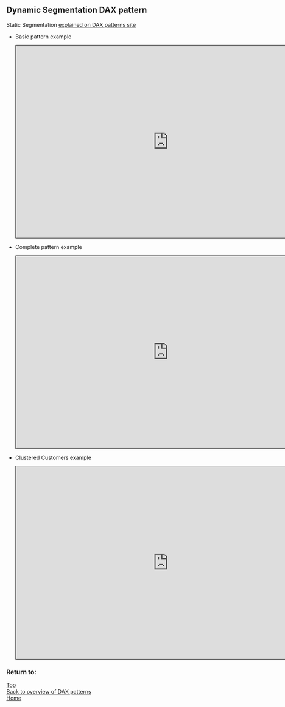 <style>
    iframe {
      border: 1px solid black;
      width: 800px;
      height: 506px;
    }
</style>


## Dynamic Segmentation DAX pattern

Static Segmentation	[explained on DAX patterns site](https://www.daxpatterns.com/dynamic-segmentation/)

- Basic pattern example
    
    <iframe id="iframe-ds1" title="Dynamic-Segmentation-1" importance="low" allow="fullscreen"
    src="https://app.powerbi.com/view?r=eyJrIjoiNTIyZjE3ZTgtYmE4Ni00YTEzLTlmZTEtMWZkYzdmMzU3MjIwIiwidCI6Ijg1OTBlYTFlLTdiMjctNDJlNS04MTdmLTZjOGYzNzE5ZjMxNCJ9">
    </iframe>
    

- Complete pattern example
    
    <iframe id="iframe-ds2" title="Dynamic-Segmentation-2" importance="low"  allow="fullscreen" 
    src="https://app.powerbi.com/view?r=eyJrIjoiNDkyMDViNjQtYTc4Yi00NGRiLWEwYzUtOTg3MTAzOTZmMjIxIiwidCI6Ijg1OTBlYTFlLTdiMjctNDJlNS04MTdmLTZjOGYzNzE5ZjMxNCJ9">
    </iframe>
           
- Clustered Customers example

    <iframe id="iframe-ds3" title="Dynamic-Segmentation-3" importance="low"  allow="fullscreen" 
    src="https://app.powerbi.com/view?r=eyJrIjoiNDkyMDViNjQtYTc4Yi00NGRiLWEwYzUtOTg3MTAzOTZmMjIxIiwidCI6Ijg1OTBlYTFlLTdiMjctNDJlNS04MTdmLTZjOGYzNzE5ZjMxNCJ9">
    </iframe>
     
    
### Return to: 
[Top](#dynamic-segmentation-count-dax-pattern)  
[Back to overview of DAX patterns](/Power-BI-samples-DAX-patterns)  
[Home](/.)
